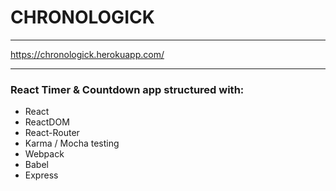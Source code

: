 # CHRONOLOGICK
---
https://chronologick.herokuapp.com/

---
### React Timer & Countdown app structured with:

* React
* ReactDOM
* React-Router
* Karma / Mocha testing
* Webpack
* Babel
* Express
